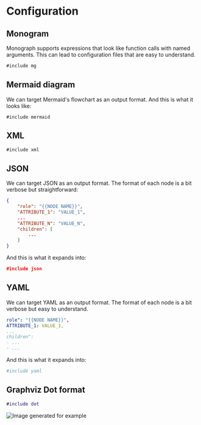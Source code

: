 # Configuration

## Monogram

Monograph supports expressions that look like function calls with named 
arguments.  This can lead to configuration files that are easy to
understand.

```txt
#include mg
```

## Mermaid diagram

We can target Mermaid's flowchart as an output format. 
And this is what it looks like:

```mermaid
#include mermaid
```

## XML

```xml
#include xml
```

## JSON

We can target JSON as an output format. The format of each node is
a bit verbose but straightforward:

```json
{
    "role": "{{NODE NAME}}",
    "ATTRIBUTE_1": "VALUE_1", 
    ... 
    "ATTRIBUTE_N": "VALUE_N",
    "children": [ 
        ...
    ]
}
```

And this is what it expands into:

```json
#include json
```

## YAML

We can target YAML as an output format. The format of each node is
a bit verbose but easy to understand.

```yaml
role": "{{NODE NAME}}",
ATTRIBUTE_1: VALUE_1,
...
children": 
- ...
- ...
```

And this is what it expands into:



```yaml
#include yaml
```

## Graphviz Dot format

```dot
#include dot
```

![Image generated for example](images/config.png)

